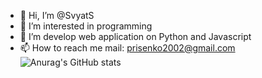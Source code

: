 - 👋 Hi, I’m @SvyatS
- 👀 I’m interested in programming
- 🌱 I’m develop web application on Python and Javascript
- 📫 How to reach me mail: prisenko2002@gmail.com
![Anurag's GitHub stats](https://github-readme-stats.vercel.app/api?username=midnight-purple&theme=dark&show_icons=true)
